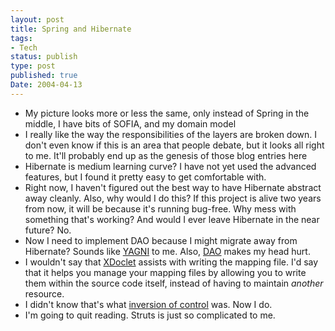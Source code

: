```yaml
---
layout: post
title: Spring and Hibernate
tags:
- Tech
status: publish
type: post
published: true
Date: 2004-04-13
---
```


* My picture looks more or less the same, only instead of Spring in the middle, I have bits of <span class="caps">SOFIA</span>, and my domain model
* I really like the way the responsibilities of the layers are broken down.  I don't even know if this is an area that people debate, but it looks all right to me.  It'll probably end up as the genesis of those blog entries here
* Hibernate is medium learning curve?  I have not yet used the advanced features, but I found it pretty easy to get comfortable with. 
* Right now, I haven't figured out the best way to have Hibernate abstract away cleanly.  Also, why would I do this?  If this project is alive two years from now, it will be because it's running bug-free.  Why mess with something that's working?  And would I ever leave Hibernate in the near future?  No.
* Now I need to implement <span class="caps">DAO</span> because I might migrate away from Hibernate?  Sounds like [YAGNI](http://xp.c2.com/YouArentGonnaNeedIt.html) to me.  Also, [DAO](https://www.oracle.com/java/technologies/data-access-object.html) makes my head hurt.
* I wouldn't say that [XDoclet](https://xdoclet.sourceforge.net/xdoclet/index.html) assists with writing the mapping file.  I'd say that it helps you manage your mapping files by allowing you to write them within the source code itself, instead of having to maintain *another* resource.
* I didn't know that's what [inversion of control](https://www.martinfowler.com/articles/injection.html) was.  Now I do.
* I'm going to quit reading.  Struts is just so complicated to me.
